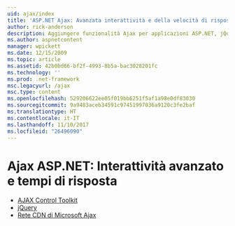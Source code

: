 ```yaml
---
uid: ajax/index
title: 'ASP.NET Ajax: Avanzata interattività e della velocità di risposta | Documenti Microsoft'
author: rick-anderson
description: Aggiungere funzionalità Ajax per applicazioni ASP.NET, jQuery o Ajax Control Toolkit. Migliorare le prestazioni delle applicazioni Ajax con il Micro...
ms.author: aspnetcontent
manager: wpickett
ms.date: 12/15/2009
ms.topic: article
ms.assetid: 42b0bd66-bf2f-4993-8b5a-bac3028201fc
ms.technology: ''
ms.prod: .net-framework
msc.legacyurl: /ajax
msc.type: content
ms.openlocfilehash: 529206622ee05f019bb6251f5af1a98e0df83030
ms.sourcegitcommit: 9a9483aceb34591c97451997036a9120c3fe2baf
ms.translationtype: HT
ms.contentlocale: it-IT
ms.lasthandoff: 11/10/2017
ms.locfileid: "26496090"
---
```

<a name="aspnet-ajax--enhanced-interactivity-and-responsiveness"></a>Ajax ASP.NET: Interattività avanzato e tempi di risposta
====================
- [AJAX Control Toolkit](https://go.devexpress.com/AjaxControlToolkit_ASP_Resources_ASP_AJAX_Index.aspx)
- [jQuery](http://jquery.com/)
- [Rete CDN di Microsoft Ajax](cdn/overview.md)
